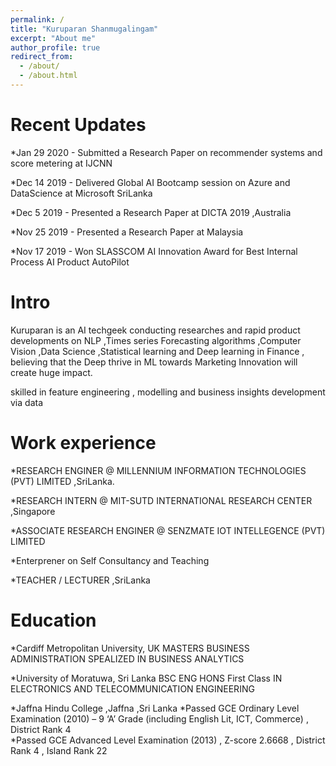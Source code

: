 ```yaml
---
permalink: /
title: "Kuruparan Shanmugalingam"
excerpt: "About me"
author_profile: true
redirect_from: 
  - /about/
  - /about.html
---
```

Recent Updates
======


*Jan 29 2020 - Submitted a Research Paper on recommender systems and score metering at IJCNN

*Dec 14 2019 - Delivered Global AI Bootcamp session on Azure and DataScience at Microsoft SriLanka

*Dec 5 2019 - Presented a Research Paper at DICTA 2019 ,Australia

*Nov 25 2019 - Presented a Research Paper at Malaysia

*Nov 17 2019 - Won SLASSCOM AI Innovation Award for Best Internal Process AI Product AutoPilot


Intro
======

Kuruparan is an AI techgeek conducting researches and rapid product developments on NLP ,Times series Forecasting algorithms ,Computer Vision ,Data Science ,Statistical learning and Deep learning in Finance , believing that the Deep thrive in ML towards Marketing Innovation will create huge impact.

skilled in feature engineering , modelling and business insights development via data 


                                                                    
Work experience
======
*RESEARCH ENGINER @ MILLENNIUM INFORMATION TECHNOLOGIES (PVT) LIMITED ,SriLanka.  

*RESEARCH INTERN  @ MIT-SUTD INTERNATIONAL RESEARCH CENTER ,Singapore    

*ASSOCIATE RESEARCH ENGINER @ SENZMATE IOT INTELLEGENCE (PVT) LIMITED     

*Enterprener on Self Consultancy and  Teaching 

*TEACHER / LECTURER ,SriLanka


Education
======
*Cardiff Metropolitan University, UK                                                                                                      MASTERS BUSINESS ADMINISTRATION SPEALIZED IN BUSINESS ANALYTICS    

*University of Moratuwa, Sri Lanka                                                                                                        BSC ENG HONS First Class IN ELECTRONICS AND TELECOMMUNICATION ENGINEERING                                                            

*Jaffna Hindu College ,Jaffna ,Sri Lanka
*Passed GCE Ordinary Level Examination (2010) – 9 ‘A’ Grade (including English Lit, ICT, Commerce) ,    District Rank 4    
*Passed GCE Advanced Level Examination (2013) , Z-score   2.6668 , District Rank 4 ,  Island Rank 22                                                              
                                                                                          
 




  
